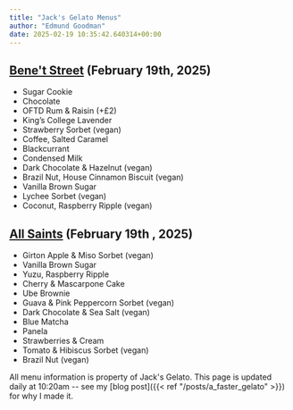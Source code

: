 ```yaml
---
title: "Jack's Gelato Menus"
author: "Edmund Goodman"
date: 2025-02-19 10:35:42.640314+00:00
---
```


## [Bene't Street](https://www.jacksgelato.com/bene-t-street-menu) (February 19th, 2025)

- Sugar Cookie
- Chocolate
- OFTD Rum & Raisin (+£2)
- King’s College Lavender
- Strawberry Sorbet (vegan)
- Coffee, Salted Caramel
- Blackcurrant
- Condensed Milk
- Dark Chocolate & Hazelnut (vegan)
- Brazil Nut, House Cinnamon Biscuit (vegan)
- Vanilla Brown Sugar
- Lychee Sorbet (vegan)
- Coconut, Raspberry Ripple (vegan)


## [All Saints](https://www.jacksgelato.com/all-saints-menu) (February 19th  , 2025)

- Girton Apple & Miso Sorbet (vegan)
- Vanilla Brown Sugar
- Yuzu, Raspberry Ripple
- Cherry & Mascarpone Cake
- Ube Brownie
- Guava & Pink Peppercorn Sorbet (vegan)
- Dark Chocolate & Sea Salt (vegan)
- Blue Matcha
- Panela
- Strawberries & Cream
- Tomato & Hibiscus Sorbet (vegan)
- Brazil Nut (vegan)

All menu information is property of Jack's Gelato. This page is
updated daily at 10:20am -- see my
[blog post]({{< ref "/posts/a_faster_gelato" >}}) for why I made it.
